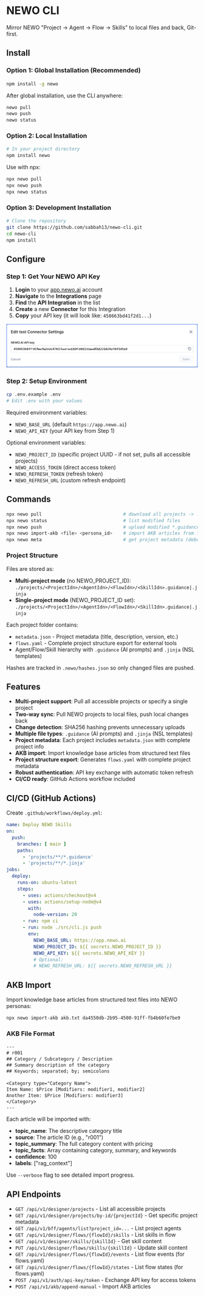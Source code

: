 # NEWO CLI

Mirror NEWO "Project → Agent → Flow → Skills" to local files and back, Git-first.

## Install

### Option 1: Global Installation (Recommended)
```bash
npm install -g newo
```
After global installation, use the CLI anywhere:
```bash
newo pull
newo push
newo status
```

### Option 2: Local Installation
```bash
# In your project directory
npm install newo
```
Use with npx:
```bash
npx newo pull
npx newo push  
npx newo status
```

### Option 3: Development Installation
```bash
# Clone the repository
git clone https://github.com/sabbah13/newo-cli.git
cd newo-cli
npm install
```

## Configure

### Step 1: Get Your NEWO API Key
1. **Login** to your [app.newo.ai](https://app.newo.ai) account
2. **Navigate** to the **Integrations** page
3. **Find** the **API Integration** in the list
4. **Create** a new **Connector** for this Integration
5. **Copy** your API key (it will look like: `458663bd41f2d1...`)

![How to get your NEWO API Key](assets/newo-api-key.png)

### Step 2: Setup Environment
```bash
cp .env.example .env
# Edit .env with your values
```

Required environment variables:
- `NEWO_BASE_URL` (default `https://app.newo.ai`)
- `NEWO_API_KEY` (your API key from Step 1)

Optional environment variables:
- `NEWO_PROJECT_ID` (specific project UUID - if not set, pulls all accessible projects)
- `NEWO_ACCESS_TOKEN` (direct access token)
- `NEWO_REFRESH_TOKEN` (refresh token)
- `NEWO_REFRESH_URL` (custom refresh endpoint)

## Commands
```bash
npx newo pull                              # download all projects -> ./projects/ OR specific project if NEWO_PROJECT_ID set
npx newo status                            # list modified files
npx newo push                              # upload modified *.guidance/*.jinja back to NEWO
npx newo import-akb <file> <persona_id>    # import AKB articles from file
npx newo meta                              # get project metadata (debug, requires NEWO_PROJECT_ID)
```

### Project Structure
Files are stored as:
- **Multi-project mode** (no NEWO_PROJECT_ID): `./projects/<ProjectIdn>/<AgentIdn>/<FlowIdn>/<SkillIdn>.guidance|.jinja`
- **Single-project mode** (NEWO_PROJECT_ID set): `./projects/<ProjectIdn>/<AgentIdn>/<FlowIdn>/<SkillIdn>.guidance|.jinja`

Each project folder contains:
- `metadata.json` - Project metadata (title, description, version, etc.)
- `flows.yaml` - Complete project structure export for external tools
- Agent/Flow/Skill hierarchy with `.guidance` (AI prompts) and `.jinja` (NSL templates)

Hashes are tracked in `.newo/hashes.json` so only changed files are pushed.

## Features
- **Multi-project support**: Pull all accessible projects or specify a single project
- **Two-way sync**: Pull NEWO projects to local files, push local changes back
- **Change detection**: SHA256 hashing prevents unnecessary uploads
- **Multiple file types**: `.guidance` (AI prompts) and `.jinja` (NSL templates)
- **Project metadata**: Each project includes `metadata.json` with complete project info
- **AKB import**: Import knowledge base articles from structured text files
- **Project structure export**: Generates `flows.yaml` with complete project metadata
- **Robust authentication**: API key exchange with automatic token refresh
- **CI/CD ready**: GitHub Actions workflow included

## CI/CD (GitHub Actions)
Create `.github/workflows/deploy.yml`:
```yaml
name: Deploy NEWO Skills
on:
  push:
    branches: [ main ]
    paths:
      - 'projects/**/*.guidance'
      - 'projects/**/*.jinja'
jobs:
  deploy:
    runs-on: ubuntu-latest
    steps:
      - uses: actions/checkout@v4
      - uses: actions/setup-node@v4
        with:
          node-version: 20
      - run: npm ci
      - run: node ./src/cli.js push
        env:
          NEWO_BASE_URL: https://app.newo.ai
          NEWO_PROJECT_ID: ${{ secrets.NEWO_PROJECT_ID }}
          NEWO_API_KEY: ${{ secrets.NEWO_API_KEY }}
          # Optional:
          # NEWO_REFRESH_URL: ${{ secrets.NEWO_REFRESH_URL }}
```

## AKB Import

Import knowledge base articles from structured text files into NEWO personas:

```bash
npx newo import-akb akb.txt da4550db-2b95-4500-91ff-fb4b60fe7be9
```

### AKB File Format
```
---
# r001
## Category / Subcategory / Description
## Summary description of the category
## Keywords; separated; by; semicolons

<Category type="Category Name">
Item Name: $Price [Modifiers: modifier1, modifier2]
Another Item: $Price [Modifiers: modifier3]
</Category>
---
```

Each article will be imported with:
- **topic_name**: The descriptive category title
- **source**: The article ID (e.g., "r001") 
- **topic_summary**: The full category content with pricing
- **topic_facts**: Array containing category, summary, and keywords
- **confidence**: 100
- **labels**: ["rag_context"]

Use `--verbose` flag to see detailed import progress.

## API Endpoints
- `GET /api/v1/designer/projects` - List all accessible projects
- `GET /api/v1/designer/projects/by-id/{projectId}` - Get specific project metadata
- `GET /api/v1/bff/agents/list?project_id=...` - List project agents
- `GET /api/v1/designer/flows/{flowId}/skills` - List skills in flow
- `GET /api/v1/designer/skills/{skillId}` - Get skill content
- `PUT /api/v1/designer/flows/skills/{skillId}` - Update skill content
- `GET /api/v1/designer/flows/{flowId}/events` - List flow events (for flows.yaml)
- `GET /api/v1/designer/flows/{flowId}/states` - List flow states (for flows.yaml)
- `POST /api/v1/auth/api-key/token` - Exchange API key for access tokens
- `POST /api/v1/akb/append-manual` - Import AKB articles